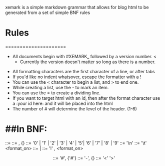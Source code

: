 
xemark is a simple markdown grammar that allows for blog html to be generated from a set of simple BNF rules


# Rules
=====================

- All documents begin with #XEMARK_ followed by a version number.
	<
	- Currently the version doesn't matter so long as there is a number.
	>
- All formatting characters are the first character of a line, or after tabs
- If you'd like no indent whatsover, escape the formatter with a !
- You can use the < character to begin a list, and > to end one.
- While creating a list, use the - to mark an item.
- You can use the = to create a dividing line.
- If you want to target html with an id, then after the format character use a :your id here: and it will be placed into the html
- The number of # will determine the level of the header. (1-6)


##In BNF:
======================

 <char> ::= <ascii character>
 <text> ::= <char>, {<char>}
 <number> ::= '0' | '1' | '2' | '3' | '4' | '5'| '6' | '7' | '8' | '9' 
 <newline> ::= '\n'
 <tab> ::= '\t'
 <format_on> ::= <newline> | <tab>
 <escape> ::= '!' , <format_on>
 <header> ::= '#', {'#'}
 <item> ::= '-', {<char>}
 <list> ::= '<' <format> '>'
 <title> ::= '@', {<char>}, <newline>
 <identifier> ::= ":" <char> ,{ <char> } ":"
 <divide> ::= "=", {"="}
 <formatter> ::= <header> | <list> |  <divide> | <item>
 <format> ::= <format_on> <formatter> <newline>
 <term> ::= <formatter>[<identifier>] | <escape> | <text>
 <page> ::= <title> 
 <version> ::= <number> , {<number>}
 <start> ::= '#XEMARK_' <version> <newline>
 <document> ::= <start> <title> , [{<term>}]





My personal notes:
the number of # determine how small the header is
you may open lists within each other
each formatter is at the beginning of the line or indent. (it follows a newline or a tab)
identifier is used to place id's onto elements
documents must start with a <start> term otherwise they are invalid
technically you can put any formatter into a list and it's valid, however should I only allow it to be items?
